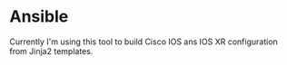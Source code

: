 # Ansible
Currently I'm using this tool to build Cisco IOS ans IOS XR configuration from Jinja2 templates.
